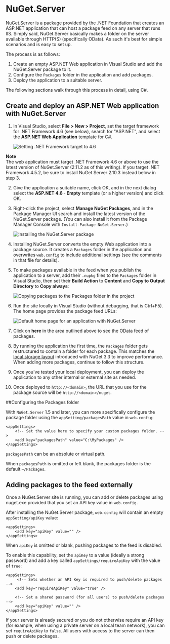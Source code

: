 # NuGet.Server

NuGet.Server is a package provided by the .NET Foundation that creates an ASP.NET application that can host a package feed on any server that runs IIS. Simply said, NuGet.Server basically makes a folder on the server available through HTTP(S) (specifically OData). As such it's best for simple scenarios and is easy to set up.

The process is as follows:

1. Create an empty ASP.NET Web application in Visual Studio and add the NuGet.Server package to it.
2. Configure the `Packages` folder in the application and add packages.
3. Deploy the application to a suitable server.

The following sections walk through this process in detail, using C#.

## Create and deploy an ASP.NET Web application with NuGet.Server

1. In Visual Studio, select **File > New > Project**, set the target framework for .NET Framework 4.6 (see below), search for "ASP.NET", and select the **ASP.NET Web Application** template for C#.

	![Setting .NET Framework target to 4.6](/images/hosting/Hosting_01-NuGet.Server-Set4.6.png)

<div class="block-callout-warning">
	<strong>Note</strong><br>
	The web application must target .NET Framework 4.6 or above to use the latest version of NuGet.Server (2.11.2 as of this writing). If you target .NET Framework 4.5.2, be sure to install NuGet Server 2.10.3 instead below in step 3.
</div>

2. Give the application a suitable name, click OK, and in the next dialog select the **ASP.NET 4.6 - Empty** template (or a higher version) and click OK.

3. Right-click the project, select **Manage NuGet Packages**, and in the Package Manager UI search and install the latest version of the NuGet.Server package. (You can also install it from the Package Manager Console with `Install-Package NuGet.Server`.)

	![Installing the NuGet.Server package](/images/hosting/Hosting_02-NuGet.Server-Package.png)

4. Installing NuGet.Server converts the empty Web application into a package source. It creates a `Packages` folder in the application and overwrites `web.config` to include additional settings (see the comments in that file for details).
5. To make packages available in the feed when you publish the application to a server, add their `.nupkg` files to the `Packages` folder in Visual Studio, then set their **Build Action** to **Content** and **Copy to Output Directory** to **Copy always**:

	![Copying packages to the Packages folder in the project](/images/hosting/Hosting_03-NuGet.Server-Package-Folder.png)

6. Run the site locally in Visual Studio (without debugging, that is Ctrl+F5). The home page provides the package feed URLs:

	![Default home page for an application with NuGet.Server](/images/hosting/Hosting_04-NuGet.Server-FeedHomePage.png)

7. Click on **here** in the area outlined above to see the OData feed of packages.

8. By running the application the first time, the `Packages` folder gets restructured to contain a folder for each package. This matches the [local storage layout](http://blog.nuget.org/20151118/nuget-3.3.html#folder-based-repository-commands) introduced with NuGet 3.3 to improve performance. When adding more packages, continue to follow this structure.

9. Once you've tested your local deployment, you can deploy the application to any other internal or external site as needed.
10. Once deployed to `http://<domain>`, the URL that you use for the package source will be `http://<domain>/nuget`.


##Configuring the Packages folder

With `NuGet.Server` 1.5 and later, you can more specifically configure the package folder using the `appSetting/packagesPath` value in `web.config`:

    <appSettings>
        <!-- Set the value here to specify your custom packages folder. -->
        <add key="packagesPath" value="C:\MyPackages" />
    </appSettings>

`packagesPath` can be an absolute or virtual path.

When `packagesPath` is omitted or left blank, the packages folder is the default `~/Packages`. 

## Adding packages to the feed externally

Once a NuGet.Server site is running, you can add or delete packages using nuget.exe provided that you set an API key value in `web.config`. 

After installing the NuGet.Server package, `web.config` will contain an empty `appSetting/apiKey` value:

    <appSettings>         
        <add key="apiKey" value="" />
    </appSettings>
  
When `apiKey` is omitted or blank, pushing packages to the feed is disabled.

To enable this capability, set the `apiKey` to a value (ideally a strong password) and add a key called `appSettings/requireApiKey` with the value of `true`:

    <appSettings>
         <!-- Sets whether an API Key is required to push/delete packages -->
        <add key="requireApiKey" value="true" />

        <!-- Set a shared password (for all users) to push/delete packages -->
        <add key="apiKey" value="" />
    </appSettings>

If your server is already secured or you do not otherwise require an API key (for example, when using a private server on a local team network), you can set `requireApiKey` to `false`. All users with access to the server can then push or delete packages.

